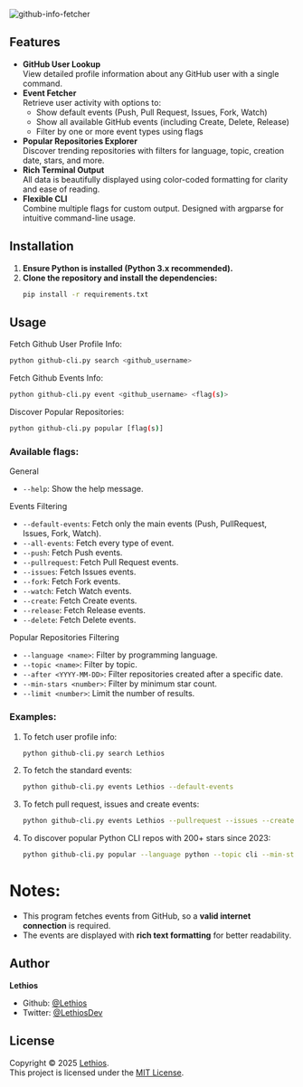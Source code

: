 ![github-info-fetcher](https://socialify.git.ci/Lethios/github-info-fetcher/image?custom_description=A+simple+and+powerful+CLI+tool+to+explore+GitHub+profiles%2C+events%2C+and+popular+repositories+with+customizable+filters.&description=1&language=1&name=1&owner=1&pattern=Formal+Invitation&theme=Auto)

## Features
- **GitHub User Lookup**  
  View detailed profile information about any GitHub user with a single command.
- **Event Fetcher**  
  Retrieve user activity with options to:
  - Show default events (Push, Pull Request, Issues, Fork, Watch)
  - Show all available GitHub events (including Create, Delete, Release)
  - Filter by one or more event types using flags
- **Popular Repositories Explorer**  
  Discover trending repositories with filters for language, topic, creation date, stars, and more.
- **Rich Terminal Output**  
  All data is beautifully displayed using color-coded formatting for clarity and ease of reading.
- **Flexible CLI**  
  Combine multiple flags for custom output. Designed with argparse for intuitive command-line usage.
  
## Installation
1. **Ensure Python is installed (Python 3.x recommended).**
2. **Clone the repository and install the dependencies:**
   ```bash
   pip install -r requirements.txt
   ```

## Usage
Fetch Github User Profile Info:
```bash
python github-cli.py search <github_username>
```
Fetch Github Events Info:
```bash
python github-cli.py event <github_username> <flag(s)>
```
Discover Popular Repositories:
```bash
python github-cli.py popular [flag(s)]
```

### Available flags:

General
- `--help`: Show the help message.
  
Events Filtering
- `--default-events`: Fetch only the main events (Push, PullRequest, Issues, Fork, Watch).
- `--all-events`: Fetch every type of event.
- `--push`: Fetch Push events.
- `--pullrequest`: Fetch Pull Request events.
- `--issues`: Fetch Issues events.
- `--fork`: Fetch Fork events.
- `--watch`: Fetch Watch events.
- `--create`: Fetch Create events.
- `--release`: Fetch Release events.
- `--delete`: Fetch Delete events.
  
Popular Repositories Filtering
- `--language <name>`: Filter by programming language.
- `--topic <name>`: Filter by topic.
- `--after <YYYY-MM-DD>`: Filter repositories created after a specific date.
- `--min-stars <number>`: Filter by minimum star count.
- `--limit <number>`: Limit the number of results.

### Examples:
1. To fetch user profile info:
   ```bash
   python github-cli.py search Lethios
   ```
2. To fetch the standard events:
   ```bash
   python github-cli.py events Lethios --default-events
   ```
3. To fetch pull request, issues  and create events:
   ```bash
   python github-cli.py events Lethios --pullrequest --issues --create
   ```
4. To discover popular Python CLI repos with 200+ stars since 2023:
   ```bash
   python github-cli.py popular --language python --topic cli --min-stars 200 --since 2023-01-01
   ``` 

# Notes:
- This program fetches events from GitHub, so a **valid internet connection** is required.
- The events are displayed with **rich text formatting** for better readability.

## Author

**Lethios**
- Github: [@Lethios](https://github.com/Lethios)
- Twitter: [@LethiosDev](https://x.com/LethiosDev)

## License

Copyright © 2025 [Lethios](https://github.com/Lethios).  
This project is licensed under the [MIT License](LICENSE).
